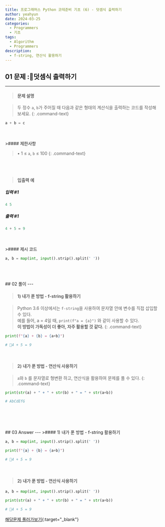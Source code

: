 ```yaml
---
title: 프로그래머스 Python 코테준비 기초 (6) - 덧셈식 출력하기
author: yeahyun
date: 2024-03-25
categories:
  - Programmers
  - 기초
tags:
  - Algorithm
  - Programmers
description:
  - f-string, 연산식 활용하기
---
```

## 01 문제 :덧셈식 출력하기

---
>#### 문제 설명

>두 정수 `a`, `b`가 주어질 때 다음과 같은 형태의 계산식을 출력하는 코드를 작성해 보세요.
{: .command-text}

```python
a + b = c
```
<BR>
<BR>
>#### 제한사항

>• 1 ≤ `a`, `b` ≤ 100
{: .command-text}
<BR>
<BR>

>#### 입출력 예

##### 입력 #1
```python
4 5
```

##### 출력 #1
```python
4 + 5 = 9
```
<BR>
<br>
>#### 제시 코드

```python
a, b = map(int, input().strip().split(' '))
```

<br>
<br>
<BR>
## 02 풀이 
---

>#### 1) 내가 푼 방법 - f-string 활용하기

>Python 3.6 이상에서는 `f-string`을 사용하여 문자열 안에 변수를 직접 삽입할 수 있다.  
>예를 들어, a = 4일 때, `print(f"a = {a}")` 와 같이 사용할 수 있다.  
>**이 방법이 가독성이 더 좋아, 자주 활용할 것 같다.**
{: .command-text}

```python
print(f"{a} + {b} = {a+b}")

# 4 + 5 = 9
```

<br>

>#### 2) 내가 푼 방법 - 연산식 사용하기

>`a`와 `b` 를 문자열로 형변환 하고, 연산식을 활용하여 문제를 풀 수 있다.
{: .command-text}

```python
print(str(a) + " + " + str(b) + " = " + str(a+b))

# AbCdEfG
```

<br>
<br>
<br>

<BR>
## 03 Answer
---
>#### 1) 내가 푼 방법 - f-string 활용하기

```python
a, b = map(int, input().strip().split(' '))

print(f"{a} + {b} = {a+b}")

# 4 + 5 = 9
```

<br>


>#### 2) 내가 푼 방법 - 연산식 사용하기

```python
a, b = map(int, input().strip().split(' '))

print(str(a) + " + " + str(b) + " = " + str(a+b))

# 4 + 5 = 9
```



[해당문제 풀러가보기](https://school.programmers.co.kr/learn/courses/30/lessons/181947){:target="_blank"}